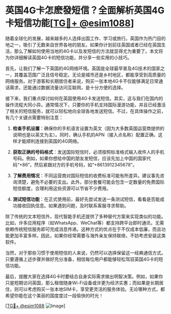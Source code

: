 # 英国4G卡怎麽發短信？全面解析英国4G卡短信功能[[TG💪+ @esim1088](https://t.me/s/esim1088)]

随着全球化的发展，越来越多的人选择出国工作、学习或旅行。英国作为热门目的地之一，吸引了无数来自世界各地的朋友。如果你计划前往英国或者已经在英国生活，那么了解如何使用当地的4G卡以及发短信的方法就显得尤为重要了。本文将为你详细解读英国4G卡的短信功能，并分享一些实用的小技巧。

首先，让我们了解一下英国的4G网络环境。英国是全球最早普及4G技术的国家之一，其覆盖范围广泛且信号稳定。无论是城市还是乡村地区，都能享受到高质量的网络服务。对于游客和长期居住者来说，购买一张本地4G卡不仅能够满足日常通话需求，还能通过数据流量访问互联网，是十分方便的选择。

接下来，我们重点探讨如何在英国使用4G卡发送短信。其实，这与我们在国内的操作流程大同小异。通常情况下，只要你的手机支持国际漫游功能，并且已经激活了相关的短信服务，就可以轻松地向全球各地发送短信。不过，在具体操作之前，有几个关键点需要特别注意：

1. **检查手机设置**：确保你的手机语言设置为英文（因为大多数英国运营商提供的说明也是以英文为主）。同时，确认手机的APN（接入点名称）配置正确，这样才能顺利连接到英国的4G网络。

2. **获取正确的号码格式**：发送国际短信时，必须按照标准格式输入收件人的手机号码。例如，如果你想给中国的朋友发短信，应该先加上中国的国家代码“+86”，然后紧跟对方的手机号码，如“+8613912345678”。

3. **了解费用情况**：不同运营商对国际短信的收费标准可能有所差异。建议事先咨询清楚，避免不必要的支出。此外，部分套餐可能会包含一定数量的免费国际短信额度，合理利用这些资源可以节省不少费用。

4. **测试短信功能**：在正式使用前，最好先尝试发送一条测试短信，看看是否能成功接收回执信息。如果遇到问题，及时联系客服寻求帮助。

除了传统的文本短信外，现代智能手机还提供了多种替代方案来实现类似的功能。比如，许多应用程序（如WhatsApp、WeChat等）都支持跨平台即时通讯，无需依赖传统短信服务即可完成消息传递。这种方式的优点在于不仅成本低廉，而且功能更加丰富多样。因此，如果你经常需要与海外亲友保持联络，不妨考虑安装这类软件。

当然，对于那些习惯于使用短信的人来说，仍然可以选择保留这一经典通信方式。只要遵循上述步骤并做好充分准备，相信每位用户都能够轻松驾驭英国4G卡的短信功能。

最后，提醒大家在选择4G卡时要结合自身实际需求做出明智决策。例如，如果你只是短期访问英国，那么租借随身Wi-Fi设备或许更为经济实惠；而如果是长期居住，则可以考虑购买一张本地SIM卡，享受更灵活的服务体验。无论哪种方式，都希望你能在这个美丽的国度度过一段愉快的时光！

[[TG💪+ @esim1088](https://t.me/s/esim1088) ![Image](https://i.postimg.cc/4NQfJmqS/Snipaste-2025-05-13-00-14-12.png)]